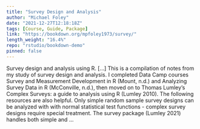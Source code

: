 ```yaml
---
title: "Survey Design and Analysis"
author: "Michael Foley"
date: "2021-12-27T12:18:18Z"
tags: [Course, Guide, Package]
link: "https://bookdown.org/mpfoley1973/survey/"
length_weight: "16.4%"
repo: "rstudio/bookdown-demo"
pinned: false
---
```


Survey design and analysis using R. [...] This is a compilation of notes from my study of survey design and analysis. I completed Data Camp courses Survey and Measurement Development in R (Mount, n.d.) and Analyzing Survey Data in R (McConville, n.d.), then moved on to Thomas Lumley’s Complex Surveys: a guide to analysis using R (Lumley 2010). The following resources are also helpful. Only simple random sample survey designs can be analyzed with with normal statistical test functions - complex survey designs require special treatment. The survey package (Lumley 2021) handles both simple and ...
